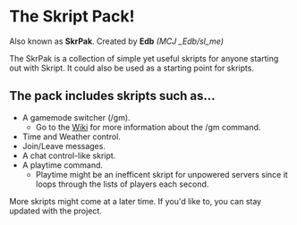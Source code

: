 # The Skript Pack!
Also known as **SkrPak**. Created by **Edb** *(MCJ _Edb/sl_me)*

The SkrPak is a collection of simple yet useful skripts for anyone starting out with Skript. It could also be used as a starting point for skripts.

## The pack includes skripts such as...
- A gamemode switcher (/gm).
  - Go to the [Wiki](https://github.com/the3dbb/SkrPak/wiki/Gamemode-Switcher) for more information about the /gm command.
- Time and Weather control.
- Join/Leave messages.
- A chat control-like skript.
- A playtime command.
  - Playtime might be an inefficent skript for unpowered servers since it loops through the lists of players each second.

More skripts might come at a later time. If you'd like to, you can stay updated with the project.
